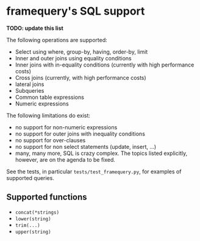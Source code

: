# framequery's SQL support

**TODO: update this list**

The following operations are supported:

- Select using where, group-by, having, order-by, limit
- Inner and outer joins using equality conditions
- Inner joins with in-equality conditions (currently with high performance
  costs)
- Cross joins (currently, with high performance costs)
- lateral joins
- Subqueries
- Common table expressions
- Numeric expressions

The following limitations do exist:

- no support for non-numeric expressions
- no support for outer joins with inequality conditions
- no support for over-clauses
- no support for non select statements (update, insert, ...)
- many, many more, SQL is crazy complex. The topics listed explicitly, however,
  are on the agenda to be fixed.

See the tests, in particular `tests/test_framequery.py`, for examples of
supported queries.


## Supported functions

- `concat(*strings)`
- `lower(string)`
- `trim(...)`
- `upper(string)`